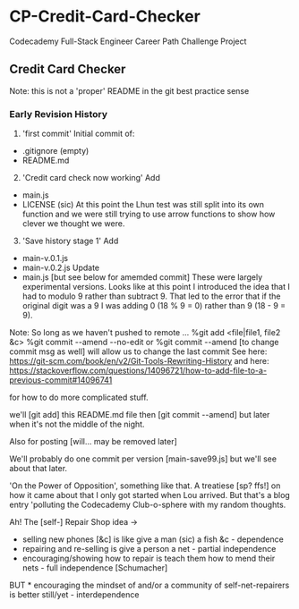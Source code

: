 # CP-Credit-Card-Checker
Codecademy Full-Stack Engineer Career Path Challenge Project
## Credit Card Checker

Note: this is not a 'proper' README in the git best practice sense

### Early Revision History
01. 'first commit'
Initial commit of:
- .gitignore (empty)
- README.md

02. 'Credit card check now working'
Add 
- main.js
- LICENSE (sic)
At this point the Lhun test was still split into its own function and we were still trying to use arrow functions to show how clever we thought we were.

03. 'Save history stage 1'
Add
- main-v.0.1.js
- main-v.0.2.js
Update
- main.js
[but see below for amemded commit]
These were largely experimental versions.
Looks like at this point I introduced the idea that I had to modulo 9 rather than subtract 9. That led to the error that if the original digit was a 9 I was adding 0 (18 % 9 = 0) rather than 9 (18 - 9 = 9).

Note:
So long as we haven't pushed to remote ...
<path> %git add <file|file1, file2 &c>
<path> %git commit --amend --no-edit
or
<path> %git commit --amend [to change commit msg as well]
will allow us to change the last commit
See here:
https://git-scm.com/book/en/v2/Git-Tools-Rewriting-History
and here:
https://stackoverflow.com/questions/14096721/how-to-add-file-to-a-previous-commit#14096741

for how to do more complicated stuff.

we'll [git add] this README.md file then [git commit --amend] but later when it's not the middle of the night.

Also for posting [will... may be removed later]

We'll probably do one commit per version [main-save99.js] but we'll see about that later.

'On the Power of Opposition', something like that. A treatiese [sp? ffs!] on how it came about that I only got started when Lou arrived. But that's a blog entry 'polluting the Codecademy Club-o-sphere with my random thoughts.

Ah! The [self-] Repair Shop idea ->
  * selling new phones [&c] is like give a man (sic) a fish &c - dependence
  * repairing and re-selling is give a person a net - partial independence
  * encouraging/showing how to repair is teach them how to mend their nets - full independence [Schumacher]

  BUT
    * encouraging the mindset of and/or a community of self-net-repairers is better still/yet - interdependence
